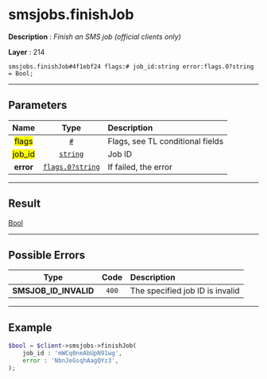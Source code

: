 # smsjobs.finishJob

**Description** : *Finish an SMS job \(official clients only\)*

**Layer** : 214

```tl
smsjobs.finishJob#4f1ebf24 flags:# job_id:string error:flags.0?string = Bool;
```

---

## Parameters

| Name | Type | Description |
| :---: | :---: | :--- |
| <mark>flags</mark> | [`#`](type/#) | Flags, see TL conditional fields |
| <mark>job_id</mark> | [`string`](type/string) | Job ID |
| **error** | [`flags.0?string`](type/string) | If failed, the error |

---

## Result

[Bool](type/Bool)

---

## Possible Errors

| Type | Code | Description |
| :---: | :---: | :--- |
| **SMSJOB_ID_INVALID** | `400` | The specified job ID is invalid |

---

## Example

```php
$bool = $client->smsjobs->finishJob(
	job_id : 'mWCq0neAbUpN91wg',
	error : 'NbnJeGsqhAagQYz3',
);
```